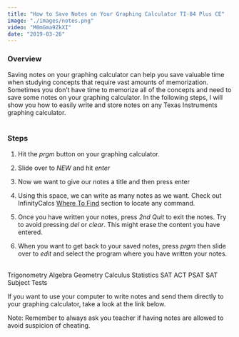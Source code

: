```yaml
---
title: "How to Save Notes on Your Graphing Calculator TI-84 Plus CE"
image: "./images/notes.png"
video: "M0mGma9ZkXI"
date: "2019-03-26"
---
```

### **Overview**
Saving notes on your graphing calculator can help you save valuable time when studying concepts that require vast amounts of memorization. Sometimes you don’t have time to memorize all of the concepts and need to save some notes on your graphing calculator. In the following steps, I will show you how to easily write and store notes on any Texas Instruments graphing calculator.<br></br>

### **Steps**
1. Hit the *prgm* button on your graphing calculator.

2. Slide over to *NEW* and hit *enter*

3. Now we want to give our notes a title and then press enter

4. Using this space, we can write as many notes as we want. Check out InfinityCalcs [Where To Find](https://www.infinitycalcs.com/ti-84-ce/where-to-find/) section to locate any command.

5. Once you have written your notes, press *2nd Quit* to exit the notes. Try to avoid pressing *del* or *clear*. This might erase the content you have entered.

6. When you want to get back to your saved notes, press *prgm* then slide over to *edit* and select the program where you have written your notes.<br></br>

Trigonometry
Algebra
Geometry
Calculus
Statistics
SAT
ACT
PSAT
SAT Subject Tests

If you want to use your computer to write notes and send them directly to your graphing calculator, take a look at the link below.

Note: Remember to always ask you teacher if having notes are allowed to avoid suspicion of cheating.
<br></br>

<!-- <img style="float: left;" src="/images/checkmark.png" alt="Check Mark" />
![Check Mark](/images/checkmark.png) **TI-84 CE, TI-84, TI-83, TI-89** -->
